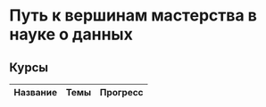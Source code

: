 # Путь к вершинам мастерства в науке о данных
## Курсы
Название   |Темы | Прогресс
-----------|:-------:|:-------------------:

